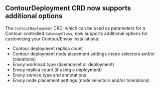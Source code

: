 ## ContourDeployment CRD now supports additional options

The `ContourDeployment` CRD, which can be used as parameters for a Contour-controlled `GatewayClass`, now supports additional options for customizing your Contour/Envoy installations:

- Contour deployment replica count
- Contour deployment node placement settings (node selectors and/or tolerations)
- Envoy workload type (daemonset or deployment)
- Envoy replica count (if using a deployment)
- Envoy service type and annotations
- Envoy node placement settings (node selectors and/or tolerations)
